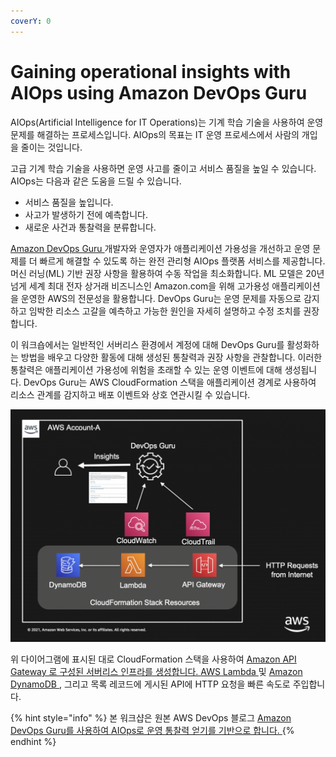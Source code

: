 ```yaml
---
coverY: 0
---
```


# Gaining operational insights with AIOps using Amazon DevOps Guru

AIOps(Artificial Intelligence for IT Operations)는 기계 학습 기술을 사용하여 운영 문제를 해결하는 프로세스입니다. AIOps의 목표는 IT 운영 프로세스에서 사람의 개입을 줄이는 것입니다.

고급 기계 학습 기술을 사용하면 운영 사고를 줄이고 서비스 품질을 높일 수 있습니다. AIOps는 다음과 같은 도움을 드릴 수 있습니다.

* 서비스 품질을 높입니다.
* 사고가 발생하기 전에 예측합니다.
* 새로운 사건과 통찰력을 분류합니다.

[Amazon DevOps Guru ](https://aws.amazon.com/devops-guru/)개발자와 운영자가 애플리케이션 가용성을 개선하고 운영 문제를 더 빠르게 해결할 수 있도록 하는 완전 관리형 AIOps 플랫폼 서비스를 제공합니다. 머신 러닝(ML) 기반 권장 사항을 활용하여 수동 작업을 최소화합니다. ML 모델은 20년 넘게 세계 최대 전자 상거래 비즈니스인 Amazon.com을 위해 고가용성 애플리케이션을 운영한 AWS의 전문성을 활용합니다. DevOps Guru는 운영 문제를 자동으로 감지하고 임박한 리소스 고갈을 예측하고 가능한 원인을 자세히 설명하고 수정 조치를 권장합니다.

이 워크숍에서는 일반적인 서버리스 환경에서 계정에 대해 DevOps Guru를 활성화하는 방법을 배우고 다양한 활동에 대해 생성된 통찰력과 권장 사항을 관찰합니다. 이러한 통찰력은 애플리케이션 가용성에 위험을 초래할 수 있는 운영 이벤트에 대해 생성됩니다. DevOps Guru는 AWS CloudFormation 스택을 애플리케이션 경계로 사용하여 리소스 관계를 감지하고 배포 이벤트와 상호 연관시킬 수 있습니다.

![Workshop Architecture](.gitbook/assets/architecture-diagram.png)

위 다이어그램에 표시된 대로 CloudFormation 스택을 사용하여 [Amazon API Gateway 로 구성된 서버리스 인프라를 생성합니다. ](https://aws.amazon.com/api-gateway)[AWS Lambda ](http://aws.amazon.com/lambda)및 [Amazon DynamoDB ](https://aws.amazon.com/dynamodb/), 그리고 목록 레코드에 게시된 API에 HTTP 요청을 빠른 속도로 주입합니다.

{% hint style="info" %}
본 워크샵은 원본 AWS DevOps 블로그 [Amazon DevOps Guru를 사용하여 AIOps로 운영 통찰력 얻기를 기반으로 합니다. ](https://aws.amazon.com/blogs/devops/gaining-operational-insights-with-aiops-using-amazon-devops-guru/)
{% endhint %}
